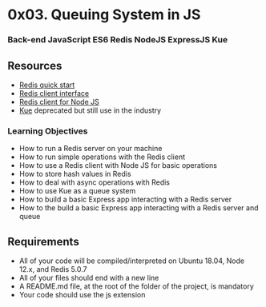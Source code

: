 # 0x03. Queuing System in JS

### Back-end    JavaScript    ES6    Redis   NodeJS    ExpressJS    Kue

## Resources

+ [Redis quick start](https://redis.io/docs/getting-started/)
+ [Redis client interface](https://redis.io/docs/manual/cli/)
+ [Redis client for Node JS](https://github.com/redis/node-redis)
+ [Kue](https://github.com/Automattic/kue) deprecated but still use in the industry

### Learning Objectives

+ How to run a Redis server on your machine
+ How to run simple operations with the Redis client
+ How to use a Redis client with Node JS for basic operations
+ How to store hash values in Redis
+ How to deal with async operations with Redis
+ How to use Kue as a queue system
+ How to build a basic Express app interacting with a Redis server
+ How to the build a basic Express app interacting with a Redis server and queue

## Requirements

+ All of your code will be compiled/interpreted on Ubuntu 18.04, Node 12.x, and Redis 5.0.7
+ All of your files should end with a new line
+ A README.md file, at the root of the folder of the project, is mandatory
+ Your code should use the js extension
